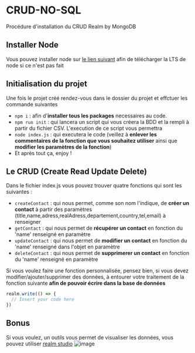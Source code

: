 # CRUD-NO-SQL

Procédure d'installation du CRUD Realm by MongoDB

## Installer Node

Vous pouvez installer node sur [le lien suivant](https://nodejs.org/en) afin de télécharger la LTS de node si ce n'est pas fait

## Initialisation du projet

Une fois le projet créé rendez-vous dans le dossier du projet et effctuer les commande suivantes 
- `npm i` : afin d'__installer tous les packages__ necessaires au code.
- `npm run init` : qui lancera un script qui vous créera la BDD et la rempli à partir du fichier CSV. L'execution de ce script vous permettra 
- `node index.js` : qui executera le code (veillez à __enlever les commentaires de la fonction que vous souhaitez utiliser__ ainsi que __modifier les paramètres de la fonction__)
- Et après tout ça, enjoy !

## Le CRUD (Create Read Update Delete)

Dans le fichier index.js vous pouvez trouver quatre fonctions qui sont les suivantes : 
- `createContact` : qui nous permet, comme son nom l'indique, de __créer un contact__ à partir des paramètres (title,name,adress,realAdress,departement,country,tel,email) à renseigner
- `getContact` : qui nous permet de __récupérer un contact__ en fonction du 'name' renseigné en paramètre
- `updateContact` : qui nous permet de __modifier un contact__ en fonction du 'name' renseigné dans l'objet en paramètre
- `deleteContact` : qui nous permet de __supprimerer un contact__ en fonction du 'name' renseigné en paramètre 

Si vous voulez faire une fonction personnalisée, pensez bien, si vous devez modifier/ajouter/supprimer des données, à entourer votre traitement de la fonction suivante __afin de pouvoir écrire dans la base de données__
```js
realm.write(() => {
  // Insert your code here
})
```

## Bonus 

Si vous voulez, un outils vous permet de visualiser les données, vous pouvez utiliser [realm studio](https://www.mongodb.com/docs/realm-legacy/products/realm-studio.html#download-studio) ![image](https://github.com/Antoineg3802/CRUD-NO-SQL/assets/72556223/12edabb9-2a7c-46a9-a02d-42708405cda1)

